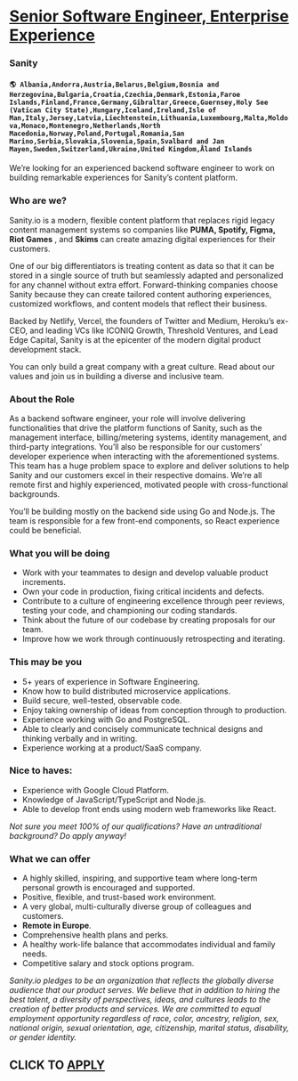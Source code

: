 # [Senior Software Engineer, Enterprise Experience](https://www.remotewlb.com/apply/senior-software-engineer-enterprise-experience-79504)  
### Sanity  
#### `🌎 Albania,Andorra,Austria,Belarus,Belgium,Bosnia and Herzegovina,Bulgaria,Croatia,Czechia,Denmark,Estonia,Faroe Islands,Finland,France,Germany,Gibraltar,Greece,Guernsey,Holy See (Vatican City State),Hungary,Iceland,Ireland,Isle of Man,Italy,Jersey,Latvia,Liechtenstein,Lithuania,Luxembourg,Malta,Moldova,Monaco,Montenegro,Netherlands,North Macedonia,Norway,Poland,Portugal,Romania,San Marino,Serbia,Slovakia,Slovenia,Spain,Svalbard and Jan Mayen,Sweden,Switzerland,Ukraine,United Kingdom,Åland Islands`  

We’re looking for an experienced backend software engineer to work on building remarkable experiences for Sanity’s content platform.

###  **Who are we?**

Sanity.io is a modern, flexible content platform that replaces rigid legacy content management systems so companies like **PUMA, Spotify, Figma, Riot Games** , and **Skims** can create amazing digital experiences for their customers.

One of our big differentiators is treating content as data so that it can be stored in a single source of truth but seamlessly adapted and personalized for any channel without extra effort. Forward-thinking companies choose Sanity because they can create tailored content authoring experiences, customized workflows, and content models that reflect their business.

Backed by Netlify, Vercel, the founders of Twitter and Medium, Heroku’s ex-CEO, and leading VCs like ICONIQ Growth, Threshold Ventures, and Lead Edge Capital, Sanity is at the epicenter of the modern digital product development stack.

You can only build a great company with a great culture. Read about our values and join us in building a diverse and inclusive team.

###  **About the Role**

As a backend software engineer, your role will involve delivering functionalities that drive the platform functions of Sanity, such as the management interface, billing/metering systems, identity management, and third-party integrations. You’ll also be responsible for our customers' developer experience when interacting with the aforementioned systems. This team has a huge problem space to explore and deliver solutions to help Sanity and our customers excel in their respective domains. We’re all remote first and highly experienced, motivated people with cross-functional backgrounds.

You’ll be building mostly on the backend side using Go and Node.js. The team is responsible for a few front-end components, so React experience could be beneficial.

### What you will be doing

  * Work with your teammates to design and develop valuable product increments.
  * Own your code in production, fixing critical incidents and defects.
  * Contribute to a culture of engineering excellence through peer reviews, testing your code, and championing our coding standards.
  * Think about the future of our codebase by creating proposals for our team.
  * Improve how we work through continuously retrospecting and iterating.

###  **This may be you**

  * 5+ years of experience in Software Engineering.
  * Know how to build distributed microservice applications.
  * Build secure, well-tested, observable code.
  * Enjoy taking ownership of ideas from conception through to production.
  * Experience working with Go and PostgreSQL.
  * Able to clearly and concisely communicate technical designs and thinking verbally and in writing.
  * Experience working at a product/SaaS company.

### Nice to haves:

  * Experience with Google Cloud Platform.
  * Knowledge of JavaScript/TypeScript and Node.js.
  * Able to develop front ends using modern web frameworks like React.

 _Not sure you meet 100% of our qualifications? Have an untraditional background? Do apply anyway!_

###  **What we can offer**

  * A highly skilled, inspiring, and supportive team where long-term personal growth is encouraged and supported.
  * Positive, flexible, and trust-based work environment.
  * A very global, multi-culturally diverse group of colleagues and customers.
  *  **Remote in Europe**.
  * Comprehensive health plans and perks.
  * A healthy work-life balance that accommodates individual and family needs.
  * Competitive salary and stock options program.

 _Sanity.io pledges to be an organization that reflects the globally diverse audience that our product serves. We believe that in addition to hiring the best talent, a diversity of perspectives, ideas, and cultures leads to the creation of better products and services. We are committed to equal employment opportunity regardless of race, color, ancestry, religion, sex, national origin, sexual orientation, age, citizenship, marital status, disability, or gender identity._

  
## CLICK TO [APPLY](https://www.remotewlb.com/apply/senior-software-engineer-enterprise-experience-79504)

